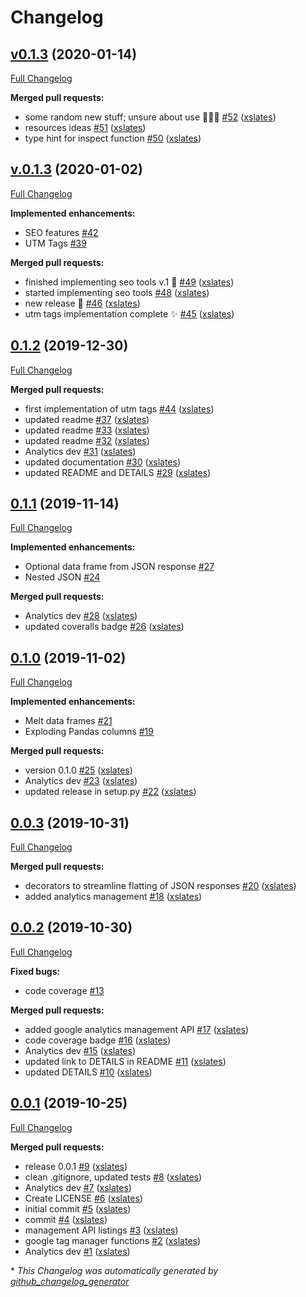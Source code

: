 # Changelog

## [v0.1.3](https://github.com/xslates/analytics/tree/v0.1.3) (2020-01-14)

[Full Changelog](https://github.com/xslates/analytics/compare/v.0.1.3...v0.1.3)

**Merged pull requests:**

- some random new stuff; unsure about use 🤷🏽‍♂️ [\#52](https://github.com/xslates/analytics/pull/52) ([xslates](https://github.com/xslates))
- resources ideas [\#51](https://github.com/xslates/analytics/pull/51) ([xslates](https://github.com/xslates))
- type hint for inspect function [\#50](https://github.com/xslates/analytics/pull/50) ([xslates](https://github.com/xslates))

## [v.0.1.3](https://github.com/xslates/analytics/tree/v.0.1.3) (2020-01-02)

[Full Changelog](https://github.com/xslates/analytics/compare/0.1.2...v.0.1.3)

**Implemented enhancements:**

- SEO features [\#42](https://github.com/xslates/analytics/issues/42)
- UTM Tags [\#39](https://github.com/xslates/analytics/issues/39)

**Merged pull requests:**

- finished implementing seo tools v.1 🍻 [\#49](https://github.com/xslates/analytics/pull/49) ([xslates](https://github.com/xslates))
- started implementing seo tools [\#48](https://github.com/xslates/analytics/pull/48) ([xslates](https://github.com/xslates))
- new release 🍰 [\#46](https://github.com/xslates/analytics/pull/46) ([xslates](https://github.com/xslates))
- utm tags implementation complete ✨ [\#45](https://github.com/xslates/analytics/pull/45) ([xslates](https://github.com/xslates))

## [0.1.2](https://github.com/xslates/analytics/tree/0.1.2) (2019-12-30)

[Full Changelog](https://github.com/xslates/analytics/compare/0.1.1...0.1.2)

**Merged pull requests:**

- first implementation of utm tags [\#44](https://github.com/xslates/analytics/pull/44) ([xslates](https://github.com/xslates))
- updated readme [\#37](https://github.com/xslates/analytics/pull/37) ([xslates](https://github.com/xslates))
- updated readme [\#33](https://github.com/xslates/analytics/pull/33) ([xslates](https://github.com/xslates))
- updated readme [\#32](https://github.com/xslates/analytics/pull/32) ([xslates](https://github.com/xslates))
- Analytics dev [\#31](https://github.com/xslates/analytics/pull/31) ([xslates](https://github.com/xslates))
- updated documentation [\#30](https://github.com/xslates/analytics/pull/30) ([xslates](https://github.com/xslates))
- updated README and DETAILS [\#29](https://github.com/xslates/analytics/pull/29) ([xslates](https://github.com/xslates))

## [0.1.1](https://github.com/xslates/analytics/tree/0.1.1) (2019-11-14)

[Full Changelog](https://github.com/xslates/analytics/compare/0.1.0...0.1.1)

**Implemented enhancements:**

- Optional data frame from JSON response [\#27](https://github.com/xslates/analytics/issues/27)
- Nested JSON [\#24](https://github.com/xslates/analytics/issues/24)

**Merged pull requests:**

- Analytics dev [\#28](https://github.com/xslates/analytics/pull/28) ([xslates](https://github.com/xslates))
- updated coveralls badge [\#26](https://github.com/xslates/analytics/pull/26) ([xslates](https://github.com/xslates))

## [0.1.0](https://github.com/xslates/analytics/tree/0.1.0) (2019-11-02)

[Full Changelog](https://github.com/xslates/analytics/compare/0.0.3...0.1.0)

**Implemented enhancements:**

- Melt data frames [\#21](https://github.com/xslates/analytics/issues/21)
- Exploding Pandas columns [\#19](https://github.com/xslates/analytics/issues/19)

**Merged pull requests:**

- version 0.1.0 [\#25](https://github.com/xslates/analytics/pull/25) ([xslates](https://github.com/xslates))
- Analytics dev [\#23](https://github.com/xslates/analytics/pull/23) ([xslates](https://github.com/xslates))
- updated release in setup.py [\#22](https://github.com/xslates/analytics/pull/22) ([xslates](https://github.com/xslates))

## [0.0.3](https://github.com/xslates/analytics/tree/0.0.3) (2019-10-31)

[Full Changelog](https://github.com/xslates/analytics/compare/0.0.2...0.0.3)

**Merged pull requests:**

- decorators to streamline flatting of JSON responses [\#20](https://github.com/xslates/analytics/pull/20) ([xslates](https://github.com/xslates))
- added analytics management [\#18](https://github.com/xslates/analytics/pull/18) ([xslates](https://github.com/xslates))

## [0.0.2](https://github.com/xslates/analytics/tree/0.0.2) (2019-10-30)

[Full Changelog](https://github.com/xslates/analytics/compare/0.0.1...0.0.2)

**Fixed bugs:**

- code coverage [\#13](https://github.com/xslates/analytics/issues/13)

**Merged pull requests:**

- added google analytics management API [\#17](https://github.com/xslates/analytics/pull/17) ([xslates](https://github.com/xslates))
- code coverage badge [\#16](https://github.com/xslates/analytics/pull/16) ([xslates](https://github.com/xslates))
- Analytics dev [\#15](https://github.com/xslates/analytics/pull/15) ([xslates](https://github.com/xslates))
- updated link to DETAILS in README [\#11](https://github.com/xslates/analytics/pull/11) ([xslates](https://github.com/xslates))
- updated DETAILS [\#10](https://github.com/xslates/analytics/pull/10) ([xslates](https://github.com/xslates))

## [0.0.1](https://github.com/xslates/analytics/tree/0.0.1) (2019-10-25)

[Full Changelog](https://github.com/xslates/analytics/compare/adee80373d4d131c861c8f0ef4d714d7e0ab53ca...0.0.1)

**Merged pull requests:**

- release 0.0.1 [\#9](https://github.com/xslates/analytics/pull/9) ([xslates](https://github.com/xslates))
- clean .gitignore, updated tests [\#8](https://github.com/xslates/analytics/pull/8) ([xslates](https://github.com/xslates))
- Analytics dev [\#7](https://github.com/xslates/analytics/pull/7) ([xslates](https://github.com/xslates))
- Create LICENSE [\#6](https://github.com/xslates/analytics/pull/6) ([xslates](https://github.com/xslates))
- initial commit [\#5](https://github.com/xslates/analytics/pull/5) ([xslates](https://github.com/xslates))
- commit [\#4](https://github.com/xslates/analytics/pull/4) ([xslates](https://github.com/xslates))
- management API listings [\#3](https://github.com/xslates/analytics/pull/3) ([xslates](https://github.com/xslates))
- google tag manager functions [\#2](https://github.com/xslates/analytics/pull/2) ([xslates](https://github.com/xslates))
- Analytics dev [\#1](https://github.com/xslates/analytics/pull/1) ([xslates](https://github.com/xslates))



\* *This Changelog was automatically generated by [github_changelog_generator](https://github.com/github-changelog-generator/github-changelog-generator)*

